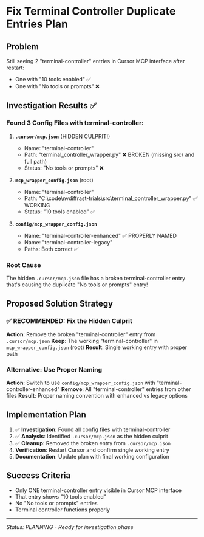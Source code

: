 # Fix Terminal Controller Duplicate Entries Plan

## Problem
Still seeing 2 "terminal-controller" entries in Cursor MCP interface after restart:
- One with "10 tools enabled" ✅ 
- One with "No tools or prompts" ❌

## Investigation Results ✅

### Found 3 Config Files with terminal-controller:

1. **`.cursor/mcp.json`** (HIDDEN CULPRIT!)
   - Name: "terminal-controller" 
   - Path: "terminal_controller_wrapper.py" ❌ BROKEN (missing src/ and full path)
   - Status: "No tools or prompts" ❌

2. **`mcp_wrapper_config.json`** (root)
   - Name: "terminal-controller"
   - Path: "C:\\code\\nvdiffrast-trials\\src\\terminal_controller_wrapper.py" ✅ WORKING
   - Status: "10 tools enabled" ✅

3. **`config/mcp_wrapper_config.json`** 
   - Name: "terminal-controller-enhanced" ✅ PROPERLY NAMED
   - Name: "terminal-controller-legacy" 
   - Paths: Both correct ✅

### Root Cause
The hidden `.cursor/mcp.json` file has a broken terminal-controller entry that's causing the duplicate "No tools or prompts" entry!

## Proposed Solution Strategy

### ✅ RECOMMENDED: Fix the Hidden Culprit
**Action**: Remove the broken "terminal-controller" entry from `.cursor/mcp.json`
**Keep**: The working "terminal-controller" in `mcp_wrapper_config.json` (root)
**Result**: Single working entry with proper path

### Alternative: Use Proper Naming  
**Action**: Switch to use `config/mcp_wrapper_config.json` with "terminal-controller-enhanced"
**Remove**: All "terminal-controller" entries from other files
**Result**: Proper naming convention with enhanced vs legacy options

## Implementation Plan
1. ✅ **Investigation**: Found all config files with terminal-controller
2. ✅ **Analysis**: Identified `.cursor/mcp.json` as the hidden culprit
3. ✅ **Cleanup**: Removed the broken entry from `.cursor/mcp.json`
4. **Verification**: Restart Cursor and confirm single working entry
5. **Documentation**: Update plan with final working configuration

## Success Criteria
- Only ONE terminal-controller entry visible in Cursor MCP interface
- That entry shows "10 tools enabled"
- No "No tools or prompts" entries
- Terminal controller functions properly

---
*Status: PLANNING - Ready for investigation phase*